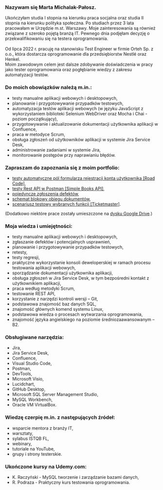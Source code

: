 ### Nazywam się Marta Michalak-Pałosz. 
Ukończyłam studia I stopnia na kierunku praca socjalna oraz studia II stopnia na kierunku polityka społeczna. Po studiach przez 3 lata pracowałam w Urzędzie m.st. Warszawy. 
Moje zainteresowania są również związane z szeroko pojętą branżą IT. Pewnego dnia podjęłam decyzję o przekwalifikowaniu się na testera oprogramowania. 
</br></br>
Od lipca 2022 r. pracuję na stanowisku Test Engineer w firmie Orteh Sp. z o.o., która dostarcza oprogramowanie dla przedsiębiorstw Nestlé oraz Henkel. 
</br>
Moim zawodowym celem jest dalsze zdobywanie doświadczenia w pracy jako tester oprogramowania oraz pogłębianie wiedzy z zakresu automatyzacji testów. 

### Do moich obowiązków należą m.in.:
- testy manualne aplikacji webowych i desktopowych,
- planowanie i przygotowywanie przypadków testowych,
- automatyzacja testów aplikacji webowych (w języku JavaScript z wykorzystaniem biblioteki Selenium WebDriver oraz Mocha i Chai - poziom początkujący),
- przygotowywanie i aktualizowanie dokumentacji użytkownika aplikacji w Confluence,
- praca w metodyce Scrum,
- obsługa zgłoszeń od użytkowników aplikacji w systemie Jira Service Desk, 
- administrowanie zadaniami w systemie Jira,
- monitorowanie postępów przy naprawianiu błędów.

  
### Zapraszam do zapoznania się z moim portfolio:
- [testy automatyczne pól formularza rejestracji konta użytkownika [Road Code]](https://github.com/MichalakMarta/Road-Code),
- [testy Rest API w Postman [Simple Books API]](https://github.com/MichalakMarta/Simple_Books_API),
- [pojedyncze zgłoszenia defektów](https://drive.google.com/file/d/1v4HZOU5SyIvD7XQNblJpExrqVVs7PuwW/view),
- [schemat blokowy obiegu dokumentów](https://github.com/MichalakMarta/Schematy_blokowe/blob/main/Workflow%20schema.pdf),
- [scenariusz testowy wybranych funkcji [Ticketmaster]](https://github.com/MichalakMarta/Ticketmaster).

(Dodatkowo niektóre prace zostały umieszczone na [dysku Google Drive](https://drive.google.com/drive/folders/1KpHOww8E_MPljYk9mYp4XteJLxHAEEPb?usp=sharing).)

### Moja wiedza i umiejętności:
- testy manualne aplikacji webowych i desktopowych,
- zgłaszanie defektów i potencjalnych usprawnień,
- planowanie i przygotowywanie przypadków testowych,
- retesty,
- testy regresji,
- praktyczne wykorzystanie konsoli deweloperskiej w ramach procesu testowania aplikacji webowych,
- sporządzanie dokumentacji użytkownika aplikacji,
- obsługa zgłoszeń w Jira Service Desk, w tym bezpośredni kontakt z użytkownikiem aplikacji,
- praca według metodyki Scrum,
- testowanie REST API,
- korzystanie z narzędzi kontroli wersji – Git,
- podstawowa znajomość baz danych SQL,
- znajomość głównych komend systemu Linux,
- podstawowa wiedza o procesach wytwarzania oprogramowania,
- znajomość języka angielskiego na poziomie średniozaawansowanym – B2.


### Obsługiwane narzędzia:
- Jira,
- Jira Service Desk,
- Confluence,
- Visual Studio Code,
- Postman,
- DevTools,
- Microsoft Visio,
- Lucidchart,
- GitHub Desktop,
- Microsoft SQL Server Management Studio,
- MySQL Workbench,
- Oracle VM VirtualBox.

### Wiedzę czerpię m.in. z następujących źródeł:
- wsparcie mentora z branży IT,
- warsztaty,
- sylabus ISTQB FL,
- webinary,
- tutoriale na YouTube,
- grupy i strony testerskie. 

### Ukończone kursy na Udemy.com:
- K. Raczyński - MySQL tworzenie i zarządzanie bazami danych,
- R. Podraza - Praktyczny kurs testowania oprogramowania.
